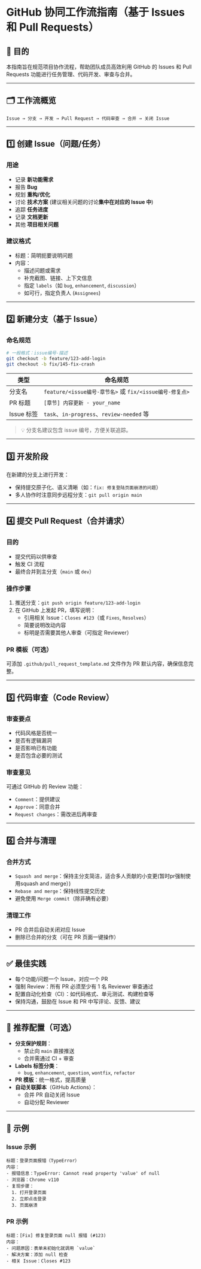 # GitHub 协同工作流指南（基于 Issues 和 Pull Requests）

## 🧭 目的

本指南旨在规范项目协作流程，帮助团队成员高效利用 GitHub 的 Issues 和 Pull Requests 功能进行任务管理、代码开发、审查与合并。

---

## 🗂 工作流概览

```
Issue → 分支 → 开发 → Pull Request → 代码审查 → 合并 → 关闭 Issue
```

---

## 1️⃣ 创建 Issue（问题/任务）

### 用途

- 记录 **新功能需求**
- 报告 **Bug**
- 规划 **重构/优化**
- 讨论 **技术方案** (建议相关问题的讨论**集中在对应的 Issue 中**)
- 追踪 **任务进度**
- 记录 **文档更新**
- 其他 **项目相关问题**

### 建议格式

- 标题：简明扼要说明问题
- 内容：
  - 描述问题或需求
  - 补充截图、链接、上下文信息
  - 指定 `labels`（如 `bug`, `enhancement`, `discussion`）
  - 如可行，指定负责人 (`Assignees`)

---

## 2️⃣ 新建分支（基于 Issue）

### 命名规范

```bash
# 一般格式：issue编号-描述
git checkout -b feature/123-add-login
git checkout -b fix/145-fix-crash
```

| 类型 | 命名规范 |
|------|----------|
| 分支名 | `feature/<issue编号-章节名>` 或 `fix/<issue编号-修复点>` |
| PR 标题 | `[章节] 内容更新 - your_name` |
| Issue 标签 | `task`、`in-progress`、`review-needed` 等 |

> 💡 分支名建议包含 issue 编号，方便关联追踪。

---

## 3️⃣ 开发阶段

在新建的分支上进行开发：

- 保持提交原子化、语义清晰（如：`fix: 修复登陆页面崩溃的问题`）
- 多人协作时注意同步远程分支：`git pull origin main`

---

## 4️⃣ 提交 Pull Request（合并请求）

### 目的

- 提交代码以供审查
- 触发 CI 流程
- 最终合并到主分支（`main` 或 `dev`）

### 操作步骤

1. 推送分支：`git push origin feature/123-add-login`
2. 在 GitHub 上发起 PR，填写说明：
   - 引用相关 Issue：`Closes #123`（或 `Fixes`, `Resolves`）
   - 简要说明改动内容
   - 标明是否需要其他人审查（可指定 Reviewer）

### PR 模板（可选）

可添加 `.github/pull_request_template.md` 文件作为 PR 默认内容，确保信息完整。

---

## 5️⃣ 代码审查（Code Review）

### 审查要点

- 代码风格是否统一
- 是否有逻辑漏洞
- 是否影响已有功能
- 是否包含必要的测试

### 审查意见

可通过 GitHub 的 Review 功能：

- `Comment`：提供建议
- `Approve`：同意合并
- `Request changes`：需改进后再审查

---

## 6️⃣ 合并与清理

### 合并方式

- `Squash and merge`：保持主分支简洁，适合多人贡献的小变更(暂时pr强制使用squash and merge）)
- `Rebase and merge`：保持线性提交历史
- 避免使用 `Merge commit`（除非确有必要）

### 清理工作

- PR 合并后自动关闭对应 Issue
- 删除已合并的分支（可在 PR 页面一键操作）

---

## ✅ 最佳实践

- 每个功能/问题一个 Issue，对应一个 PR
- 强制 Review：所有 PR 必须至少有 1 名 Reviewer 审查通过
- 配置自动化检查（CI）：如代码格式、单元测试、构建检查等
- 保持沟通，鼓励在 Issue 和 PR 中写评论、反馈、建议

---

## 🔧 推荐配置（可选）

- **分支保护规则**：
  - 禁止向 `main` 直接推送
  - 合并需通过 CI + 审查
- **Labels 标签分类**：
  - `bug`, `enhancement`, `question`, `wontfix`, `refactor`
- **PR 模板**：统一格式，提高质量
- **自动关联脚本**（GitHub Actions）：
  - 合并 PR 自动关闭 Issue
  - 自动分配 Reviewer

---

## 📎 示例

### Issue 示例

```
标题：登录页面报错（TypeError）
内容：
- 报错信息：TypeError: Cannot read property 'value' of null
- 浏览器：Chrome v110
- 复现步骤：
  1. 打开登录页面
  2. 立即点击登录
  3. 页面崩溃
```

### PR 示例

```
标题：[Fix] 修复登录页面 null 报错 (#123)
内容：
- 问题原因：表单未初始化就调用 `value`
- 解决方案：添加 null 检查
- 相关 Issue：Closes #123
```

